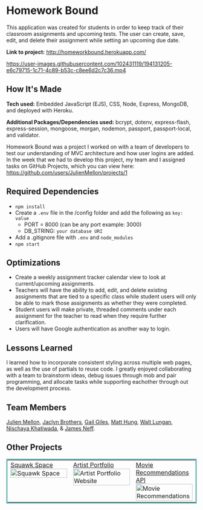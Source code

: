 # Homework Bound

This application was created for students in order to keep track of their classroom assignments and upcoming tests. The user can create, save, edit, and delete their assignment while setting an upcoming due date.

**Link to project:** http://homeworkbound.herokuapp.com/

https://user-images.githubusercontent.com/102431119/194131205-e6c79715-1c71-4c89-b53c-c8ee6d2c7c36.mp4

## How It's Made

**Tech used:** Embedded JavaScript (EJS), CSS, Node, Express, MongoDB, and deployed with Heroku.

**Additional Packages/Dependencies used:** bcrypt, dotenv, express-flash, express-session, mongoose, morgan, nodemon, passport, passport-local, and validator.

Homework Bound was a project I worked on with a team of developers to test our understanding of MVC architecture and how user logins are added. In the week that we had to develop this project, my team and I assigned tasks on GitHub Projects, which you can view here: https://github.com/users/JulienMellon/projects/1

## Required Dependencies

- `npm install`
- Create a `.env` file in the /config folder and add the following as `key: value`
  - PORT = 8000 (can be any port example: 3000)
  - DB_STRING: `your database URI` 
- Add a .gitignore file with `.env` and `node_modules`
- `npm start`

## Optimizations

- Create a weekly assignment tracker calendar view to look at current/upcoming assignments.
- Teachers will have the ability to add, edit, and delete existing assignments that are tied to a specific class while student users will only be able to mark those assignments as whether they were completed.
- Student users will make private, threaded comments under each assignment for the teacher to read when they require further clarification.
- Users will have Google authentication as another way to login.

## Lessons Learned

I learned how to incorporate consistent styling across multiple web pages, as well as the use of partials to reuse code. I greatly enjoyed collaborating with a team to brainstorm ideas, debug issues through mob and pair programming, and allocate tasks while supporting eachother through out the development process. 

## Team Members

<a href="https://github.com/JulienMellon">Julien Mellon</a>,
            <a href="https://github.com/jaclynbrothers">Jaclyn Brothers</a>,
            <a href="https://github.com/gaildev10">Gail Giles</a>,
            <a href="https://github.com/mathung">Matt Hung</a>,
            <a href="https://github.com/ztlaw">Walt Lungan</a>,
            <a href="https://github.com/phuphaju">Nischaya Khatiwada</a>, & 
            <a href="https://github.com/neffcodes">James Neff</a>.

## Other Projects

<table bordercolor="#66b2b2">
  <tr>
    <td width="33.3%"  style="align:center;" valign="top">
	<a target="_blank" href="https://github.com/jaclynbrothers/squawk-space">Squawk Space</a>
    	<br>
    	<a target="_blank" href="https://github.com/jaclynbrothers/squawk-space">
    	<img src="https://media.giphy.com/media/7dsiIBgG8OuU95SUvF/giphy.gif" width="100%"  alt="Squawk Space">
        </a>
    </td>
    <td width="33.3%" valign="top">
	<a target="_blank" href="https://github.com/jaclynbrothers/artist-portfolio">Artist Portfolio</a>
      	<br>
        <a target="_blank" href="https://github.com/jaclynbrothers/artist-portfolio">
          <img src="https://media.giphy.com/media/OtZnHQvpwaGOxKxoi1/giphy.gif" width="100%" alt="Artist Portfolio Website">
        </a>
    </td>
    <td width="33.3%" valign="top">
	<a target="_blank" href="https://github.com/jaclynbrothers/movie-recommendations-api">Movie Recommendations API</a>
        <br>
        <a target="_blank" href="https://github.com/jaclynbrothers/movie-recommendations-api">
          <img src="https://media.giphy.com/media/MkNt7t4yHfgI8bnwF9/giphy.gif" width="100%" alt="Movie Recommendations">
        </a>
    </td>
  </tr>
</table>
